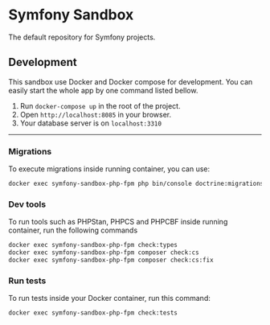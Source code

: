 # Symfony Sandbox
The default repository for Symfony projects.

## Development

This sandbox use Docker and Docker compose for development. You can easily start the whole app by one command listed bellow.

1. Run `docker-compose up` in the root of the project.
2. Open `http://localhost:8085` in your browser.
3. Your database server is on `localhost:3310`

---


### Migrations
To execute migrations inside running container, you can use:

~~~bash
docker exec symfony-sandbox-php-fpm php bin/console doctrine:migrations:migrate
~~~

### Dev tools
To run tools such as PHPStan, PHPCS and PHPCBF inside running container, run the following commands

~~~bash
docker exec symfony-sandbox-php-fpm check:types
docker exec symfony-sandbox-php-fpm composer check:cs
docker exec symfony-sandbox-php-fpm composer check:cs:fix
~~~

### Run tests
To run tests inside your Docker container, run this command:

~~~bash
docker exec symfony-sandbox-php-fpm check:tests
~~~

